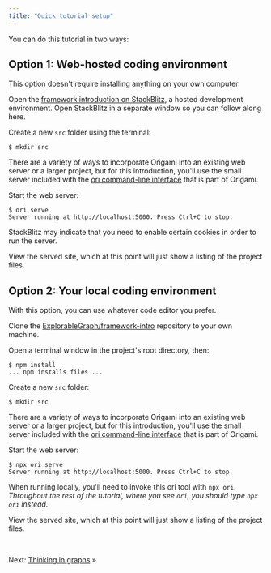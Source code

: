 ```yaml
---
title: "Quick tutorial setup"
---
```


You can do this tutorial in two ways:

## Option 1: Web-hosted coding environment

This option doesn't require installing anything on your own computer.

<span class="tutorialStep"></span> Open the [framework introduction on StackBlitz](https://stackblitz.com/github/ExplorableGraph/framework-intro), a hosted development environment. Open StackBlitz in a separate window so you can follow along here.

<span class="tutorialStep"></span> Create a new `src` folder using the terminal:

```console
$ mkdir src
```

There are a variety of ways to incorporate Origami into an existing web server or a larger project, but for this introduction, you'll use the small server included with the [ori command-line interface](/cli) that is part of Origami.

<span class="tutorialStep"></span> Start the web server:

```console
$ ori serve
Server running at http://localhost:5000. Press Ctrl+C to stop.
```

StackBlitz may indicate that you need to enable certain cookies in order to run the server.

<span class="tutorialStep"></span> View the served site, which at this point will just show a listing of the project files.

## Option 2: Your local coding environment

With this option, you can use whatever code editor you prefer.

<span class="tutorialStep"></span> Clone the [ExplorableGraph/framework-intro](https://github.com/ExplorableGraph/framework-intro) repository to your own machine.

<span class="tutorialStep"></span> Open a terminal window in the project's root directory, then:

```console
$ npm install
... npm installs files ...
```

<span class="tutorialStep"></span> Create a new `src` folder:

```console
$ mkdir src
```

There are a variety of ways to incorporate Origami into an existing web server or a larger project, but for this introduction, you'll use the small server included with the [ori command-line interface](/cli) that is part of Origami.

<span class="tutorialStep"></span> Start the web server:

```console
$ npx ori serve
Server running at http://localhost:5000. Press Ctrl+C to stop.
```

When running locally, you'll need to invoke this ori tool with `npx ori`. _Throughout the rest of the tutorial, where you see `ori`, you should type `npx ori` instead._

<span class="tutorialStep"></span> View the served site, which at this point will just show a listing of the project files.

&nbsp;

Next: [Thinking in graphs](intro1.html) »
